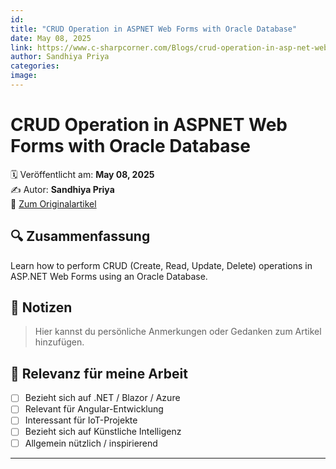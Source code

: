 ```yaml
---
id: 
title: "CRUD Operation in ASPNET Web Forms with Oracle Database"
date: May 08, 2025
link: https://www.c-sharpcorner.com/Blogs/crud-operation-in-asp-net-web-forms-with-oracle-database
author: Sandhiya Priya
categories: 
image: 
---
```


# CRUD Operation in ASPNET Web Forms with Oracle Database

🗓️ Veröffentlicht am: **May 08, 2025**  
✍️ Autor: **Sandhiya Priya**  
🔗 [Zum Originalartikel](https://www.c-sharpcorner.com/Blogs/crud-operation-in-asp-net-web-forms-with-oracle-database)

## 🔍 Zusammenfassung

Learn how to perform CRUD (Create, Read, Update, Delete) operations in ASP.NET Web Forms using an Oracle Database. 

## 📌 Notizen

> Hier kannst du persönliche Anmerkungen oder Gedanken zum Artikel hinzufügen.

## 🧠 Relevanz für meine Arbeit

- [ ] Bezieht sich auf .NET / Blazor / Azure
- [ ] Relevant für Angular-Entwicklung
- [ ] Interessant für IoT-Projekte
- [ ] Bezieht sich auf Künstliche Intelligenz
- [ ] Allgemein nützlich / inspirierend

---
